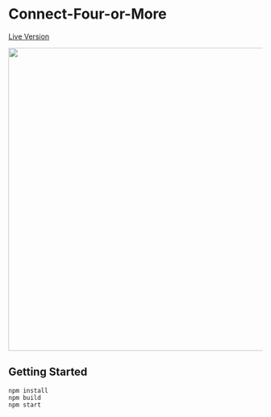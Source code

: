 # Connect-Four-or-More

[Live Version](https://connect-four-or-more.herokuapp.com/)

<img src="readme-files/Connect-4-or-more1.gif" width="600">



## Getting Started
```
npm install
npm build
npm start
```
